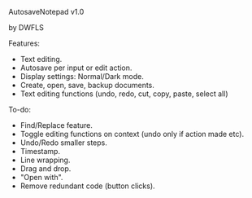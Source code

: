 AutosaveNotepad v1.0


by DWFLS


Features:
- Text editing.
- Autosave per input or edit action.
- Display settings: Normal/Dark mode.
- Create, open, save, backup documents.
- Text editing functions (undo, redo, cut, copy, paste, select all)


To-do:
- Find/Replace feature.
- Toggle editing functions on context (undo only if action made etc).
- Undo/Redo smaller steps.
- Timestamp.
- Line wrapping.
- Drag and drop.
- "Open with".
- Remove redundant code (button clicks).